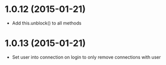 # 1.0.12 (2015-01-21)
* Add this.unblock() to all methods

# 1.0.13 (2015-01-21)
* Set user into connection on login to only remove connections with user